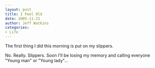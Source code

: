 ```yaml
---
layout: post
title: I Feel Old
date: 2005-11-21
author: Jeff Watkins
categories:
- Life
---
```


The first thing I did this morning is put on my slippers.

No. Really. Slippers. Soon I'll be losing my memory and calling everyone "Young man" or "Young lady"...
